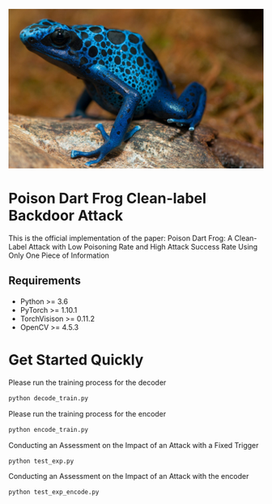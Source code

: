 

![image](poison-dart.png)


# Poison Dart Frog Clean-label Backdoor Attack

This is the official implementation of the paper: Poison Dart Frog: A Clean-Label Attack with Low Poisoning Rate and High Attack Success Rate Using Only One Piece of Information


## Requirements
####
- Python >= 3.6
- PyTorch >= 1.10.1
- TorchVisison >= 0.11.2
- OpenCV >= 4.5.3


# Get Started Quickly
Please run the training process for the decoder
```python
python decode_train.py
```

Please run the training process for the encoder

```python
python encode_train.py
```

Conducting an Assessment on the Impact of an Attack with a Fixed Trigger
```python
python test_exp.py
```

Conducting an Assessment on the Impact of an Attack with the encoder
```python
python test_exp_encode.py
```


